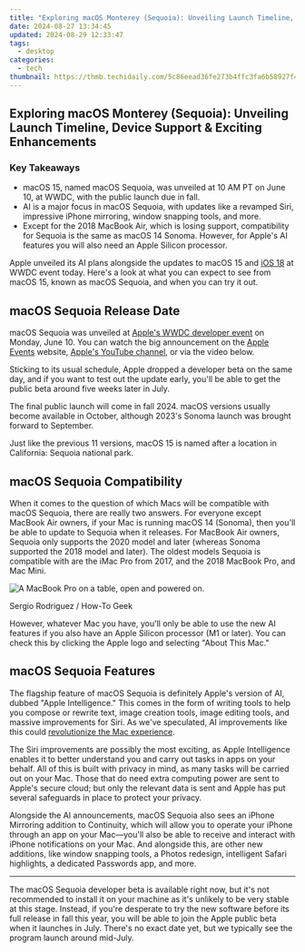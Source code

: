 ```yaml
---
title: "Exploring macOS Monterey (Sequoia): Unveiling Launch Timeline, Device Support & Exciting Enhancements"
date: 2024-08-27 13:34:45
updated: 2024-08-29 12:33:47
tags:
  - desktop
categories:
  - tech
thumbnail: https://thmb.techidaily.com/5c86eead36fe273b4ffc3fa6b58927f405a2b86a9e9fd87736937318bdb673f7.jpg
---
```


## Exploring macOS Monterey (Sequoia): Unveiling Launch Timeline, Device Support & Exciting Enhancements

### Key Takeaways

* macOS 15, named macOS Sequoia, was unveiled at 10 AM PT on June 10, at WWDC, with the public launch due in fall.
* AI is a major focus in macOS Sequoia, with updates like a revamped Siri, impressive iPhone mirroring, window snapping tools, and more.
* Except for the 2018 MacBook Air, which is losing support, compatibility for Sequoia is the same as macOS 14 Sonoma. However, for Apple's AI features you will also need an Apple Silicon processor.

 Apple unveiled its AI plans alongside the updates to macOS 15 and [iOS 18](https://snapchat-videos.techidaily.com/new-convenient-tutorial-snapchat-installation-macos-style/) at WWDC event today. Here's a look at what you can expect to see from macOS 15, known as macOS Sequoia, and when you can try it out.

##  macOS Sequoia Release Date

 macOS Sequoia was unveiled at [Apple's WWDC developer event](https://youtube-lab.techidaily.com/ed-snagging-youtube-vanished-videos-your-2-path-guide/) on Monday, June 10\. You can watch the big announcement on the [Apple Events](https://www.apple.com/apple-events/) website, [Apple's YouTube channel](https://www.youtube.com/@Apple), or via the video below.

 Sticking to its usual schedule, Apple dropped a developer beta on the same day, and if you want to test out the update early, you'll be able to get the public beta around five weeks later in July.

 The final public launch will come in fall 2024\. macOS versions usually become available in October, although 2023's Sonoma launch was brought forward to September.

 Just like the previous 11 versions, macOS 15 is named after a location in California: Sequoia national park.

##  macOS Sequoia Compatibility

 When it comes to the question of which Macs will be compatible with macOS Sequoia, there are really two answers. For everyone except MacBook Air owners, if your Mac is running macOS 14 (Sonoma), then you'll be able to update to Sequoia when it releases. For MacBook Air owners, Sequoia only supports the 2020 model and later (whereas Sonoma supported the 2018 model and later). The oldest models Sequoia is compatible with are the iMac Pro from 2017, and the 2018 MacBook Pro, and Mac Mini.

![A MacBook Pro on a table, open and powered on.](https://static1.howtogeekimages.com/wordpress/wp-content/uploads/2024/06/53527334623_dda9a713d5_o.jpg) 

Sergio Rodriguez / How-To Geek

 However, whatever Mac you have, you'll only be able to use the new AI features if you also have an Apple Silicon processor (M1 or later). You can check this by clicking the Apple logo and selecting "About This Mac."

##  macOS Sequoia Features

 The flagship feature of macOS Sequoia is definitely Apple's version of AI, dubbed "Apple Intelligence." This comes in the form of writing tools to help you compose or rewrite text, image creation tools, image editing tools, and massive improvements for Siri. As we've speculated, AI improvements like this could [revolutionize the Mac experience](https://phone-solutions.techidaily.com/how-do-i-add-my-signature-to-word-2021-by-ldigisigner-sign-a-word-sign-a-word/).

 The Siri improvements are possibly the most exciting, as Apple Intelligence enables it to better understand you and carry out tasks in apps on your behalf. All of this is built with privacy in mind, as many tasks will be carried out on your Mac. Those that do need extra computing power are sent to Apple's secure cloud; but only the relevant data is sent and Apple has put several safeguards in place to protect your privacy.

 Alongside the AI announcements, macOS Sequoia also sees an iPhone Mirroring addition to Continuity, which will allow you to operate your iPhone through an app on your Mac—you'll also be able to receive and interact with iPhone notifications on your Mac. And alongside this, are other new additions, like window snapping tools, a Photos redesign, intelligent Safari highlights, a dedicated Passwords app, and more.

---

 The macOS Sequoia developer beta is available right now, but it's not recommended to install it on your machine as it's unlikely to be very stable at this stage. Instead, if you're desperate to try the new software before its full release in fall this year, you will be able to join the Apple public beta when it launches in July. There's no exact date yet, but we typically see the program launch around mid-July.

<ins class="adsbygoogle"
     style="display:block"
     data-ad-format="autorelaxed"
     data-ad-client="ca-pub-7571918770474297"
     data-ad-slot="1223367746"></ins>



<ins class="adsbygoogle"
     style="display:block"
     data-ad-client="ca-pub-7571918770474297"
     data-ad-slot="8358498916"
     data-ad-format="auto"
     data-full-width-responsive="true"></ins>
